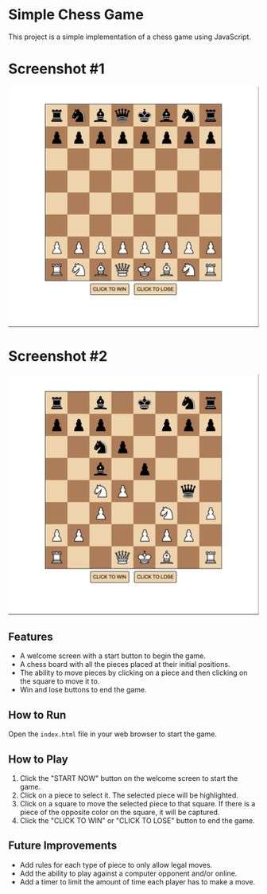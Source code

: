 # Simple Chess Game

This project is a simple implementation of a chess game using JavaScript.

# Screenshot #1

![Game Screenshot 1](assets/img/game_screenshot1.png)

# Screenshot #2

![Game Screenshot 2](assets/img/game_screenshot2.png)

## Features

- A welcome screen with a start button to begin the game.
- A chess board with all the pieces placed at their initial positions.
- The ability to move pieces by clicking on a piece and then clicking on the square to move it to.
- Win and lose buttons to end the game.

## How to Run

Open the `index.html` file in your web browser to start the game.

## How to Play

1. Click the "START NOW" button on the welcome screen to start the game.
2. Click on a piece to select it. The selected piece will be highlighted.
3. Click on a square to move the selected piece to that square. If there is a piece of the opposite color on the square, it will be captured.
4. Click the "CLICK TO WIN" or "CLICK TO LOSE" button to end the game.

## Future Improvements

- Add rules for each type of piece to only allow legal moves.
- Add the ability to play against a computer opponent and/or online.
- Add a timer to limit the amount of time each player has to make a move.

